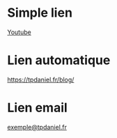 # Simple lien

[Youtube](https://youtube.com)

# Lien automatique

<https://tpdaniel.fr/blog/>

# Lien email

<exemple@tpdaniel.fr>
